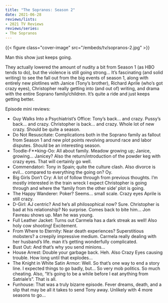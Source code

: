 ```yaml
---
title: "The Sopranos: Season 2"
date: 2021-06-28
reviews/lists:
- 2021 TV Reviews
reviews/series:
- The Sopranos
---
```

{{< figure class="cover-image" src="/embeds/tv/sopranos-2.jpg" >}}

Man this show just keeps going. 

They actually lowered the amount of nudity a bit from Season 1 (as HBO tends to do), but the violence is still going strong… It’s fascinating (and solid writing) to see the fall out from the big events of season 1, along with entirely new plotlines with Janice (Tony’s brother), Richard Aprile (who’s got crazy eyes), Christopher really getting into (and out of) writing, and drama with the entire Soprano family/children. It’s quite a ride and just keeps getting better.

Episode mini reviews:

- Guy Walks Into a Psychiatrist’s Office: Tony’s back… and crazy. Pussy’s back… and crazy. Christopher is back… and crazy. Whole lot of new crazy. Should be quite a season.
- Do Not Resuscitate: Complications both in the Soprano family as fallout from Season 1 and new plot points revolving around race and labor disputes. Should be an interesting season.
- Toodle-F**king-Oo: All about family. Meadow growing up; Janice, growing… Janicey? Also the return/introduction of the powder keg with crazy eyes. That will certainly go well.
- Commendatori: Tony in Spain; quite the culture clash. Also divorce is evil… compared to everything the going on? Oy.
- Big Girls Don’t Cry: A lot of follow through from previous thoughts. I’m mostly interested in the train wreck I expect Christopher is going through and where the ‘family from the other side’ plot is going.
- The Happy Wanderer: Poker? Seems… small scale. Crazy eyes Aprile is still crazy.
- D-Girl: AJ centric? And he’s all philosophical now? Sure. Christopher is bad at his relationship? No surprise. Comes back to bite him… Jon Favreau shows up. Man he was young.
- Full Leather Jacket: Turns out Carmela has a dark streak as well! Also holy cow shooting! Excitement.
- From Where to Eternity: Near death experiences? Superstitious mobsters? a creepily impressive medium. Carmela really dealing with her husband’s life. man it’s getting wonderfully complicated.
- Bust Out: And that’s why you send minions…
- House Arrest: Double your garbage back. Heh. Also Crazy Eyes causing trouble. How long until that explodes…
- The Knight in White Satin Armor: Well. So that’s one way to end a story line. I expected things to go badly, but… So very mob politics. So much cheating. Also, “It’s going to be a while before I eat anything from Satriale’s”. That is all.
- Funhouse: That was a truly bizarre episode. Fever dreams, death, and a slip that may be all it takes to send Tony away. Unlikely with 4 more seasons to go…
